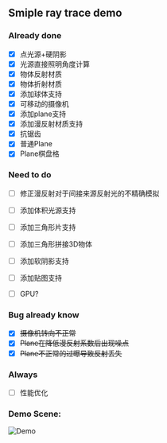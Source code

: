 ## Smiple ray trace demo


### Already done
- [x] 点光源+硬阴影
- [x] 光源直接照明角度计算
- [x] 物体反射材质
- [x] 物体折射材质
- [x] 添加球体支持
- [x] 可移动的摄像机
- [x] 添加plane支持
- [x] 添加漫反射材质支持 
- [x] 抗锯齿
- [x] 普通Plane
- [x] Plane棋盘格

### Need to do

- [ ] 修正漫反射对于间接来源反射光的不精确模拟
- [ ] 添加体积光源支持
- [ ] 添加三角形片支持
- [ ] 添加三角形拼接3D物体
- [ ] 添加软阴影支持
- [ ] 添加贴图支持
- [ ] GPU?


### Bug already know
- [x] ~~摄像机转向不正常~~
- [x] ~~Plane在降低漫反射系数后出现噪点~~
- [x] ~~Plane不正常的过曝导致反射丢失~~

### Always
- [ ] 性能优化



### Demo Scene:

![Demo](http://121.49.97.197:10101/maozi/RTXmaomaozi/raw/d793d4d693b146c4eee38abe286f1966cc423161/demo.png "Demo")